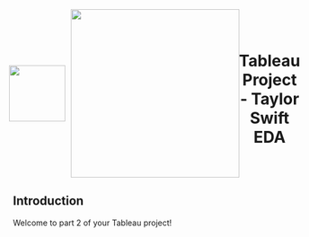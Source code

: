 <div style="display: flex; align-items: center; justify-content: center; text-align: center;">
  <img src="https://coursereport-s3-production.global.ssl.fastly.net/uploads/school/logo/219/original/CT_LOGO_NEW.jpg" width="100" style="margin-right: 10px;">
  <img src="https://pbs.twimg.com/media/Fqk4GBjXoAAOh1n.jpg:large" width="300">
  <div>
    <h1><b>Tableau Project - Taylor Swift EDA </b></h1>
  </div>
</div>


## Introduction

Welcome to part 2 of your Tableau project!
